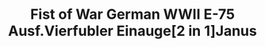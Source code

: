 ---
title: "Fist of War German WWII E-75 Ausf.Vierfubler Einauge[2 in 1]Janus"
price: 0 
desc: ""
img_path: "/assets/img/UA72139.jpg"
brand: AMMO
available: true
special_offer: false
new: false
soon: false
cat: "Plasticne-Makete"
subcat: "PM-OSTALO"
subsubcat: ""
---